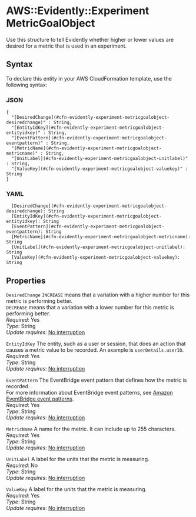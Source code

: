 # AWS::Evidently::Experiment MetricGoalObject<a name="aws-properties-evidently-experiment-metricgoalobject"></a>

Use this structure to tell Evidently whether higher or lower values are desired for a metric that is used in an experiment\.

## Syntax<a name="aws-properties-evidently-experiment-metricgoalobject-syntax"></a>

To declare this entity in your AWS CloudFormation template, use the following syntax:

### JSON<a name="aws-properties-evidently-experiment-metricgoalobject-syntax.json"></a>

```
{
  "[DesiredChange](#cfn-evidently-experiment-metricgoalobject-desiredchange)" : String,
  "[EntityIdKey](#cfn-evidently-experiment-metricgoalobject-entityidkey)" : String,
  "[EventPattern](#cfn-evidently-experiment-metricgoalobject-eventpattern)" : String,
  "[MetricName](#cfn-evidently-experiment-metricgoalobject-metricname)" : String,
  "[UnitLabel](#cfn-evidently-experiment-metricgoalobject-unitlabel)" : String,
  "[ValueKey](#cfn-evidently-experiment-metricgoalobject-valuekey)" : String
}
```

### YAML<a name="aws-properties-evidently-experiment-metricgoalobject-syntax.yaml"></a>

```
  [DesiredChange](#cfn-evidently-experiment-metricgoalobject-desiredchange): String
  [EntityIdKey](#cfn-evidently-experiment-metricgoalobject-entityidkey): String
  [EventPattern](#cfn-evidently-experiment-metricgoalobject-eventpattern): String
  [MetricName](#cfn-evidently-experiment-metricgoalobject-metricname): String
  [UnitLabel](#cfn-evidently-experiment-metricgoalobject-unitlabel): String
  [ValueKey](#cfn-evidently-experiment-metricgoalobject-valuekey): String
```

## Properties<a name="aws-properties-evidently-experiment-metricgoalobject-properties"></a>

`DesiredChange`  <a name="cfn-evidently-experiment-metricgoalobject-desiredchange"></a>
`INCREASE` means that a variation with a higher number for this metric is performing better\.  
`DECREASE` means that a variation with a lower number for this metric is performing better\.  
*Required*: Yes  
*Type*: String  
*Update requires*: [No interruption](https://docs.aws.amazon.com/AWSCloudFormation/latest/UserGuide/using-cfn-updating-stacks-update-behaviors.html#update-no-interrupt)

`EntityIdKey`  <a name="cfn-evidently-experiment-metricgoalobject-entityidkey"></a>
The entity, such as a user or session, that does an action that causes a metric value to be recorded\. An example is `userDetails.userID`\.  
*Required*: Yes  
*Type*: String  
*Update requires*: [No interruption](https://docs.aws.amazon.com/AWSCloudFormation/latest/UserGuide/using-cfn-updating-stacks-update-behaviors.html#update-no-interrupt)

`EventPattern`  <a name="cfn-evidently-experiment-metricgoalobject-eventpattern"></a>
The EventBridge event pattern that defines how the metric is recorded\.  
For more information about EventBridge event patterns, see [Amazon EventBridge event patterns](https://docs.aws.amazon.com/eventbridge/latest/userguide/eb-event-patterns.html)\.  
*Required*: Yes  
*Type*: String  
*Update requires*: [No interruption](https://docs.aws.amazon.com/AWSCloudFormation/latest/UserGuide/using-cfn-updating-stacks-update-behaviors.html#update-no-interrupt)

`MetricName`  <a name="cfn-evidently-experiment-metricgoalobject-metricname"></a>
A name for the metric\. It can include up to 255 characters\.  
*Required*: Yes  
*Type*: String  
*Update requires*: [No interruption](https://docs.aws.amazon.com/AWSCloudFormation/latest/UserGuide/using-cfn-updating-stacks-update-behaviors.html#update-no-interrupt)

`UnitLabel`  <a name="cfn-evidently-experiment-metricgoalobject-unitlabel"></a>
A label for the units that the metric is measuring\.  
*Required*: No  
*Type*: String  
*Update requires*: [No interruption](https://docs.aws.amazon.com/AWSCloudFormation/latest/UserGuide/using-cfn-updating-stacks-update-behaviors.html#update-no-interrupt)

`ValueKey`  <a name="cfn-evidently-experiment-metricgoalobject-valuekey"></a>
A label for the units that the metric is measuring\.  
*Required*: Yes  
*Type*: String  
*Update requires*: [No interruption](https://docs.aws.amazon.com/AWSCloudFormation/latest/UserGuide/using-cfn-updating-stacks-update-behaviors.html#update-no-interrupt)